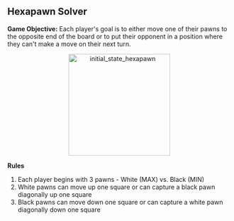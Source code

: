 ## Hexapawn Solver

**Game Objective:** Each player's goal is to either move one of their pawns to the opposite end of the board or to put their opponent in a position where they can't make a move on their next turn.

<div align="center">
  <img width="229" alt="initial_state_hexapawn" src="https://github.com/user-attachments/assets/8c7e6449-e97d-4b21-9a73-610ac8110463">
</div>
  
**Rules**
1. Each player begins with 3 pawns - White (MAX) vs. Black (MIN)
2. White pawns can move up one square or can capture a black pawn diagonally up one square
3. Black pawns can move down one square or can capture a white pawn diagonally down one square
